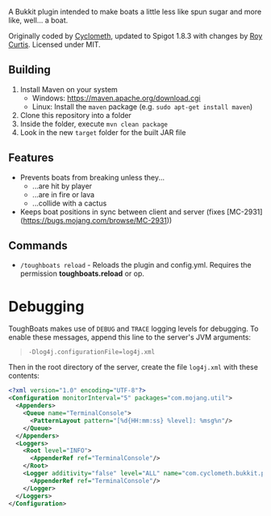 A Bukkit plugin intended to make boats a little less like spun sugar and more like,
well... a boat.

Originally coded by [Cyclometh](https://github.com/Cyclometh/), updated to Spigot 1.8.3
with changes by [Roy Curtis](https://github.com/RoyCurtis). Licensed under MIT.

## Building

1. Install Maven on your system
    * Windows: https://maven.apache.org/download.cgi
    * Linux: Install the `maven` package (e.g. `sudo apt-get install maven`)
2. Clone this repository into a folder
3. Inside the folder, execute `mvn clean package`
4. Look in the new `target` folder for the built JAR file

## Features

* Prevents boats from breaking unless they...
    * ...are hit by player
    * ...are in fire or lava
    * ...collide with a cactus
* Keeps boat positions in sync between client and server (fixes [MC-2931]
(https://bugs.mojang.com/browse/MC-2931))

## Commands

* `/toughboats reload` - Reloads the plugin and config.yml. Requires the permission
**toughboats.reload** or op.

# Debugging

ToughBoats makes use of `DEBUG` and `TRACE` logging levels for debugging. To enable these messages, append this line to the server's JVM arguments:

> `-Dlog4j.configurationFile=log4j.xml`

Then in the root directory of the server, create the file `log4j.xml` with these contents:

```xml
<?xml version="1.0" encoding="UTF-8"?>
<Configuration monitorInterval="5" packages="com.mojang.util">
  <Appenders>
    <Queue name="TerminalConsole">
      <PatternLayout pattern="[%d{HH:mm:ss} %level]: %msg%n"/>
    </Queue>
  </Appenders>
  <Loggers>
    <Root level="INFO">
      <AppenderRef ref="TerminalConsole"/>
    </Root>
    <Logger additivity="false" level="ALL" name="com.cyclometh.bukkit.plugins.toughboats.ToughBoats">
      <AppenderRef ref="TerminalConsole"/>
    </Logger>
  </Loggers>
</Configuration>
```